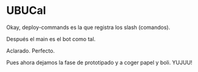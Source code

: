# UBUCal

Okay, deploy-commands es la que registra los slash (comandos).

Después el main es el bot como tal.

Aclarado. Perfecto.

Pues ahora dejamos la fase de prototipado y a coger papel y boli. YUJUU!
